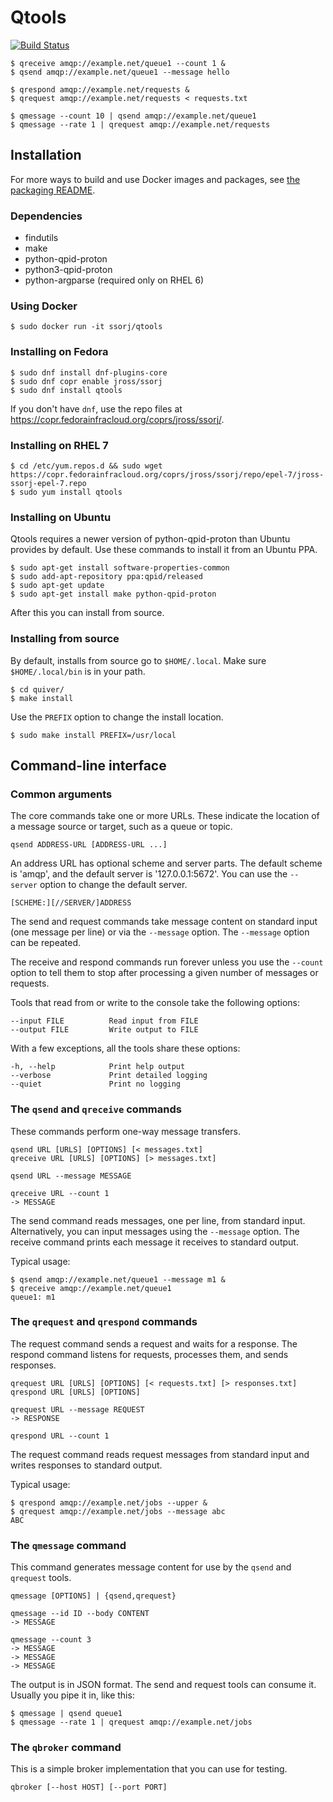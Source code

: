 # Qtools

[![Build Status](https://travis-ci.org/ssorj/qtools.svg?branch=master)](https://travis-ci.org/ssorj/qtools)

    $ qreceive amqp://example.net/queue1 --count 1 &
    $ qsend amqp://example.net/queue1 --message hello

    $ qrespond amqp://example.net/requests &
    $ qrequest amqp://example.net/requests < requests.txt

    $ qmessage --count 10 | qsend amqp://example.net/queue1
    $ qmessage --rate 1 | qrequest amqp://example.net/requests

## Installation

For more ways to build and use Docker images and packages, see
[the packaging README](packaging).

### Dependencies

 - findutils
 - make
 - python-qpid-proton
 - python3-qpid-proton
 - python-argparse (required only on RHEL 6)

### Using Docker

    $ sudo docker run -it ssorj/qtools

### Installing on Fedora

    $ sudo dnf install dnf-plugins-core
    $ sudo dnf copr enable jross/ssorj
    $ sudo dnf install qtools

If you don't have `dnf`, use the repo files at
<https://copr.fedorainfracloud.org/coprs/jross/ssorj/>.

### Installing on RHEL 7

    $ cd /etc/yum.repos.d && sudo wget https://copr.fedorainfracloud.org/coprs/jross/ssorj/repo/epel-7/jross-ssorj-epel-7.repo
    $ sudo yum install qtools

### Installing on Ubuntu

Qtools requires a newer version of python-qpid-proton than Ubuntu
provides by default.  Use these commands to install it from an Ubuntu
PPA.

    $ sudo apt-get install software-properties-common
    $ sudo add-apt-repository ppa:qpid/released
    $ sudo apt-get update
    $ sudo apt-get install make python-qpid-proton

After this you can install from source.

### Installing from source

By default, installs from source go to `$HOME/.local`.  Make sure
`$HOME/.local/bin` is in your path.

    $ cd quiver/
    $ make install

Use the `PREFIX` option to change the install location.

    $ sudo make install PREFIX=/usr/local

## Command-line interface

### Common arguments

The core commands take one or more URLs.  These indicate the location
of a message source or target, such as a queue or topic.

    qsend ADDRESS-URL [ADDRESS-URL ...]

An address URL has optional scheme and server parts.  The default
scheme is 'amqp', and the default server is '127.0.0.1:5672'.  You
can use the `--server` option to change the default server.

    [SCHEME:][//SERVER/]ADDRESS

The send and request commands take message content on standard input
(one message per line) or via the `--message` option.  The `--message`
option can be repeated.

The receive and respond commands run forever unless you use the
`--count` option to tell them to stop after processing a given number
of messages or requests.

Tools that read from or write to the console take the following
options:

    --input FILE          Read input from FILE
    --output FILE         Write output to FILE

With a few exceptions, all the tools share these options:

    -h, --help            Print help output
    --verbose             Print detailed logging
    --quiet               Print no logging

### The `qsend` and `qreceive` commands

These commands perform one-way message transfers.

    qsend URL [URLS] [OPTIONS] [< messages.txt]
    qreceive URL [URLS] [OPTIONS] [> messages.txt]

    qsend URL --message MESSAGE

    qreceive URL --count 1
    -> MESSAGE

The send command reads messages, one per line, from standard input.
Alternatively, you can input messages using the `--message` option.
The receive command prints each message it receives to standard
output.

Typical usage:

    $ qsend amqp://example.net/queue1 --message m1 &
    $ qreceive amqp://example.net/queue1
    queue1: m1

### The `qrequest` and `qrespond` commands

The request command sends a request and waits for a response.  The
respond command listens for requests, processes them, and sends
responses.

    qrequest URL [URLS] [OPTIONS] [< requests.txt] [> responses.txt]
    qrespond URL [URLS] [OPTIONS]

    qrequest URL --message REQUEST
    -> RESPONSE

    qrespond URL --count 1

The request command reads request messages from standard input and
writes responses to standard output.

Typical usage:

    $ qrespond amqp://example.net/jobs --upper &
    $ qrequest amqp://example.net/jobs --message abc
    ABC

### The `qmessage` command

This command generates message content for use by the `qsend` and
`qrequest` tools.

    qmessage [OPTIONS] | {qsend,qrequest}

    qmessage --id ID --body CONTENT
    -> MESSAGE

    qmessage --count 3
    -> MESSAGE
    -> MESSAGE
    -> MESSAGE

The output is in JSON format.  The send and request tools can consume
it.  Usually you pipe it in, like this:

    $ qmessage | qsend queue1
    $ qmessage --rate 1 | qrequest amqp://example.net/jobs

### The `qbroker` command

This is a simple broker implementation that you can use for testing.

    qbroker [--host HOST] [--port PORT]
